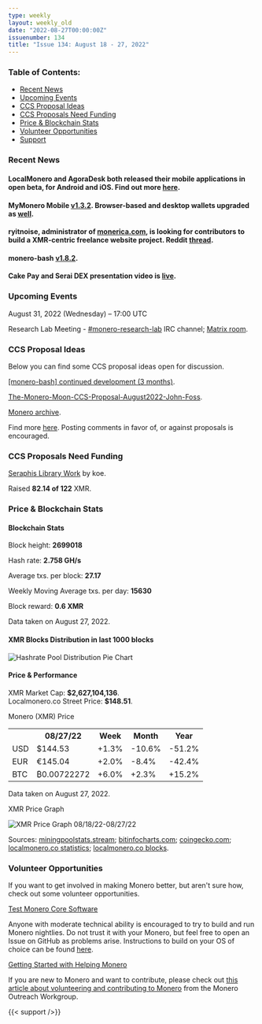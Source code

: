 ```yaml
---
type: weekly
layout: weekly_old
date: "2022-08-27T00:00:00Z"
issuenumber: 134
title: "Issue 134: August 18 - 27, 2022"
---
```


<h3>Table of Contents:</h3>
<ul class="contents">
    <li><a href="#news">Recent News</a></li>
    <li><a href="#events">Upcoming Events</a></li>
    <li><a href="#ideas">CCS Proposal Ideas</a></li>
    <li><a href="#proposals">CCS Proposals Need Funding</a></li>
    <li><a href="#stats">Price & Blockchain Stats</a></li>
    <li><a href="#volunteer">Volunteer Opportunities</a></li>
    <li><a href="#support">Support</a></li>
</ul>

<h3 id="news">Recent News</h3>

<div class="newsbyte">
    <h4>LocalMonero and AgoraDesk both released their mobile applications in open beta, for Android and iOS. Find out more <a href="https://teddit.adminforge.de/r/Monero/comments/wxf6rq/localmoneroagoradesk_mobile_apps_released_into/" target="_blank">here</a>.</h4>
</div>

<div class="newsbyte">
    <h4>MyMonero Mobile <a href="https://github.com/mymonero/mymonero-mobile/releases/tag/v1.3.2" target="_blank">v1.3.2</a>. Browser-based and desktop wallets upgraded as <a href="https://github.com/mymonero/mymonero-app-js/issues/513#issuecomment-1227235460" target="_blank">well</a>.</h4>
</div>

<div class="newsbyte">
    <h4>ryitnoise, administrator of <a href="https://monerica.com/" target="_blank">monerica.com</a>, is looking for contributors to build a XMR-centric freelance website project. Reddit <a href="https://teddit.adminforge.de/r/Monero/comments/wz502z/monero_freelance_site_project_looking_to/" target="_blank">thread</a>.</h4>
</div>

<div class="newsbyte">
    <h4>monero-bash <a href="https://github.com/hinto-janaiyo/monero-bash/releases/tag/v1.8.2" target="_blank">v1.8.2</a>.</h4>
</div>

<div class="newsbyte">
    <h4>Cake Pay and Serai DEX presentation video is <a href="https://piped.mha.fi/watch?v=znMmJTmnQWc" target="_blank">live</a>.</h4>
</div>

<h3 id="events">Upcoming Events</h3>

<div class="event">
    <p class="date" markdown="1">August 31, 2022 (Wednesday) – 17:00 UTC</p>
    <p markdown="1">Research Lab Meeting - <a href="irc://irc.libera.chat/#monero-research-lab" target="_blank">#monero-research-lab</a> IRC channel; <a href="https://matrix.to/#/#monero-research-lab:monero.social" target="_blank">Matrix room</a>.</p>
</div>

<h3 id="ideas">CCS Proposal Ideas</h3>

<p>Below you can find some CCS proposal ideas open for discussion.</p>

<div class="proposal">
<p><a href="https://repo.getmonero.org/monero-project/ccs-proposals/-/merge_requests/333" target="_blank">[monero-bash] continued development (3 months)</a>.</p>
</div>

<div class="proposal">
<p><a href="https://repo.getmonero.org/monero-project/ccs-proposals/-/merge_requests/336" target="_blank">The-Monero-Moon-CCS-Proposal-August2022-John-Foss</a>.</p>
</div>

<div class="proposal">
<p><a href="https://repo.getmonero.org/monero-project/ccs-proposals/-/merge_requests/339" target="_blank">Monero archive</a>.</p>
</div>

<div class="proposal">
<p>Find more <a href="https://ccs.getmonero.org/ideas/" target="_blank">here</a>. Posting comments in favor of, or against proposals is encouraged.</p>
</div>

<h3 id="proposals">CCS Proposals Need Funding</h3>

<div class="proposal">
    <p><a href="https://ccs.getmonero.org/proposals/seraphis-library-work.html" target="_blank">Seraphis Library Work</a> by koe.</p>
    <p>Raised <b>82.14 of 122</b> XMR.</p>
</div>

<h3 id="stats">Price & Blockchain Stats</h3>

<h4 class="stat">Blockchain Stats</h4>

<div class="bcstats">
    <p>Block height: <b>2699018</b></p>
    <p>Hash rate: <b>2.758 GH/s</b></p>
    <p>Average txs. per block: <b>27.17</b></p>
    <p>Weekly Moving Average txs. per day: <b>15630</b></p>
    <p>Block reward: <b>0.6 XMR</b></p>
</div>
<p class="note">Data taken on August 27, 2022.</p>

<h4 class="stat">XMR Blocks Distribution in last 1000 blocks</h4>
<p><img src="/img/hashrate-pool-distribution-0827.png" alt="Hashrate Pool Distribution Pie Chart"/></p>

<h4 class="stat" id="price-stat">Price & Performance</h4>

<div class="price-intro">XMR Market Cap: <b>$2,627,104,136</b>.<br/>Localmonero.co Street Price: <b>$148.51</b>.</div>

<p class="table-title">Monero (XMR) Price</p>
<table class="price-table">
  <tr class="row1">
    <th></th>
    <th>08/27/22</th>
    <th>Week</th>
    <th>Month</th>
    <th>Year</th>
  </tr>
  <tr>
    <td data-th="XMR to">USD</td>
    <td data-th="08/27/22">$144.53</td>
    <td data-th="Week" class="green">+1.3%</td>
    <td data-th="Month" class="red">-10.6%</td>
    <td data-th="Year" class="red">-51.2%</td>
  </tr>
  <tr class="row3">
    <td data-th="XMR to">EUR</td>
    <td data-th="08/27/22">€145.04</td>
    <td data-th="Week" class="green">+2.0%</td>
    <td data-th="Month" class="red">-8.4%</td>
    <td data-th="Year" class="red">-42.4%</td>
  </tr>
  <tr>
    <td data-th="XMR to">BTC</td>
    <td data-th="08/27/22">₿0.00722272</td>
    <td data-th="Week" class="green">+6.0%</td>
    <td data-th="Month" class="green">+2.3%</td>
    <td data-th="Year" class="green">+15.2%</td>
  </tr>
</table>
<p class="note">Data taken on August 27, 2022.</p>

<p class="table-title">XMR Price Graph</p>

![XMR Price Graph 08/18/22-08/27/22](/img/weekly-chart-0827.png "XMR Price Graph 08/18/22-08/27/22")

Sources: <a href="https://miningpoolstats.stream/monero" target="_blank">miningpoolstats.stream</a>; <a href="https://bitinfocharts.com/monero/" target="_blank">bitinfocharts.com</a>; <a href="https://www.coingecko.com/en/coins/monero" target="_blank">coingecko.com</a>; <a href="https://localmonero.co/statistics" target="_blank">localmonero.co statistics</a>; <a href="https://localmonero.co/blocks" target="_blank">localmonero.co blocks</a>.

<h3 id="volunteer">Volunteer Opportunities</h3>

<p>If you want to get involved in making Monero better, but aren't sure how, check out some volunteer opportunities.</p>

<div class="newsbyte">
    <p class="date"><a href="https://github.com/monero-project/monero" target="_blank">Test Monero Core Software</a></p>
    <p>Anyone with moderate technical ability is encouraged to try to build and run Monero nightlies. Do not trust it with your Monero, but feel free to open an Issue on GitHub as problems arise. Instructions to build on your OS of choice can be found <a href="https://github.com/monero-project/monero#compiling-monero-from-source" target="_blank">here</a>. </p>
</div>

<div class="newsbyte">
    <p class="date"><a href="https://github.com/monero-project/monero" target="_blank">Getting Started with Helping Monero</a></p>
    <p>If you are new to Monero and want to contribute, please check out <a href="https://www.monerooutreach.org/stories/getting-started-helping-monero.php" target="_blank">this article about volunteering and contributing to Monero</a> from the Monero Outreach Workgroup. </p>
</div>

{{< support />}}


